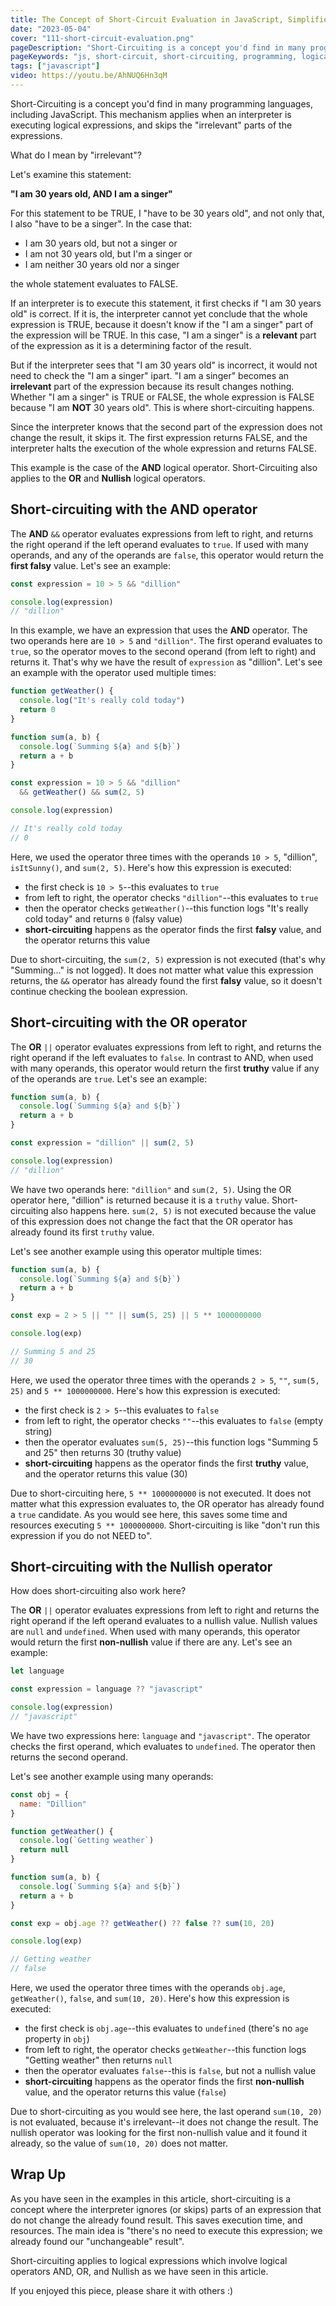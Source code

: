 ```yaml
---
title: The Concept of Short-Circuit Evaluation in JavaScript, Simplified
date: "2023-05-04"
cover: "111-short-circuit-evaluation.png"
pageDescription: "Short-Circuiting is a concept you'd find in many programming languages, including JavaScript. I'll explain how this applies to logical expressions in JavaScript in this article"
pageKeywords: "js, short-circuit, short-circuiting, programming, logical expressions, logical operators, boolean expressions, boolean, and, or, nullish operator"
tags: ["javascript"]
video: https://youtu.be/AhNUQ6Hn3qM
---
```


Short-Circuiting is a concept you'd find in many programming languages, including JavaScript. This mechanism applies when an interpreter is executing logical expressions, and skips the "irrelevant" parts of the expressions.

What do I mean by "irrelevant"?

Let's examine this statement:

**"I am 30 years old, AND I am a singer"**

For this statement to be TRUE, I "have to be 30 years old", and not only that, I also "have to be a singer". In the case that:

* I am 30 years old, but not a singer or
* I am not 30 years old, but I'm a singer or
* I am neither 30 years old nor a singer

the whole statement evaluates to FALSE.

If an interpreter is to execute this statement, it first checks if "I am 30 years old" is correct. If it is, the interpreter cannot yet conclude that the whole expression is TRUE, because it doesn't know if the "I am a singer" part of the expression will be TRUE. In this case, "I am a singer" is a **relevant** part of the expression as it is a determining factor of the result.

But if the interpreter sees that "I am 30 years old" is incorrect, it would not need to check the "I am a singer" ipart. "I am a singer" becomes an **irrelevant** part of the expression because its result changes nothing. Whether "I am a singer" is TRUE or FALSE, the whole expression is FALSE because "I am **NOT** 30 years old". This is where short-circuiting happens.

Since the interpreter knows that the second part of the expression does not change the result, it skips it. The first expression returns FALSE, and the interpreter halts the execution of the whole expression and returns FALSE.

This example is the case of the **AND** logical operator. Short-Circuiting also applies to the **OR** and **Nullish** logical operators.

## Short-circuiting with the AND operator

The **AND** `&&` operator evaluates expressions from left to right, and returns the right operand if the left operand evaluates
 to `true`. If used with many operands, and any of the operands are `false`, this operator would return the **first falsy** value. Let's see an example:

```js
const expression = 10 > 5 && "dillion"

console.log(expression)
// "dillion"
```

In this example, we have an expression that uses the **AND** operator. The two operands here are `10 > 5` and `"dillion"`. The first operand evaluates to `true`, so the operator moves to the second operand (from left to right) and returns it. That's why we have the result of `expression` as "dillion". Let's see an example with the operator used multiple times:

```js
function getWeather() {
  console.log("It's really cold today")
  return 0
}

function sum(a, b) {
  console.log(`Summing ${a} and ${b}`)
  return a + b
}

const expression = 10 > 5 && "dillion"
  && getWeather() && sum(2, 5)

console.log(expression)

// It's really cold today
// 0
```

Here, we used the operator three times with the operands `10 > 5`, "dillion", `isItSunny()`, and `sum(2, 5)`. Here's how this expression is executed:

* the first check is `10 > 5`--this evaluates to `true`
* from left to right, the operator checks `"dillion"`--this evaluates to `true`
* then the operator checks `getWeather()`--this function logs "It's really cold today" and returns `0` (falsy value)
* **short-circuiting** happens as the operator finds the first **falsy** value, and the operator returns this value

Due to short-circuiting, the `sum(2, 5)` expression is not executed (that's why "Summing..." is not logged). It does not matter what value this expression returns, the `&&` operator has already found the first **falsy** value, so it doesn't continue checking the boolean expression.

## Short-circuiting with the OR operator

The **OR** `||` operator evaluates expressions from left to right, and returns the right operand if the left evaluates to `false`. In contrast to AND, when used with many operands, this operator would return the first **truthy** value if any of the operands are `true`. Let's see an example:

```js
function sum(a, b) {
  console.log(`Summing ${a} and ${b}`)
  return a + b
}

const expression = "dillion" || sum(2, 5)

console.log(expression)
// "dillion"
```

We have two operands here: `"dillion"` and `sum(2, 5)`. Using the OR operator here, "dillion" is returned because it is a `truthy` value. Short-circuiting also happens here. `sum(2, 5)` is not executed because the value of this expression does not change the fact that the OR operator has already found its first `truthy` value.

Let's see another example using this operator multiple times:

```js
function sum(a, b) {
  console.log(`Summing ${a} and ${b}`)
  return a + b
}

const exp = 2 > 5 || "" || sum(5, 25) || 5 ** 1000000000

console.log(exp)

// Summing 5 and 25
// 30
```

Here, we used the operator three times with the operands `2 > 5`, `""`, `sum(5, 25)` and `5 ** 1000000000`. Here's how this expression is executed:

* the first check is `2 > 5`--this evaluates to `false`
* from left to right, the operator checks `""`--this evaluates to `false` (empty string)
* then the operator evaluates `sum(5, 25)`--this function logs "Summing 5 and 25" then returns 30 (truthy value)
* **short-circuiting** happens as the operator finds the first **truthy** value, and the operator returns this value (30)

Due to short-circuiting here, `5 ** 1000000000` is not executed. It does not matter what this expression evaluates to, the OR operator has already found a `true` candidate. As you would see here, this saves some time and resources executing `5 ** 1000000000`. Short-circuiting is like "don't run this expression if you do not NEED to".

## Short-circuiting with the Nullish operator

How does short-circuiting also work here?

The **OR** `||` operator evaluates expressions from left to right and returns the right operand if the left operand evaluates to a nullish value. Nullish values are `null` and `undefined`. When used with many operands, this operator would return the first **non-nullish** value if there are any. Let's see an example:

```js
let language

const expression = language ?? "javascript"

console.log(expression)
// "javascript"
```

We have two expressions here: `language` and `"javascript"`. The operator checks the first operand, which evaluates to `undefined`. The operator then returns the second operand.

Let's see another example using many operands:

```js
const obj = {
  name: "Dillion"
}

function getWeather() {
  console.log(`Getting weather`)
  return null
}

function sum(a, b) {
  console.log(`Summing ${a} and ${b}`)
  return a + b
}

const exp = obj.age ?? getWeather() ?? false ?? sum(10, 20)

console.log(exp)

// Getting weather
// false 
```

Here, we used the operator three times with the operands `obj.age`, `getWeather()`, `false`, and `sum(10, 20)`. Here's how this expression is executed:

* the first check is `obj.age`--this evaluates to `undefined` (there's no `age` property in `obj`)
* from left to right, the operator checks `getWeather`--this function logs "Getting weather" then returns `null`
* then the operator evaluates `false`--this is `false`, but not a nullish value
* **short-circuiting** happens as the operator finds the first **non-nullish** value, and the operator returns this value (`false`)

Due to short-circuiting as you would see here, the last operand `sum(10, 20)` is not evaluated, because it's irrelevant--it does not change the result. The nullish operator was looking for the first non-nullish value and it found it already, so the value of `sum(10, 20)` does not matter.

## Wrap Up

As you have seen in the examples in this article, short-circuiting is a concept where the interpreter ignores (or skips) parts of an expression that do not change the already found result. This saves execution time, and resources. The main idea is "there's no need to execute this expression; we already found our "unchangeable" result".

Short-circuiting applies to logical expressions which involve logical operators AND, OR, and Nullish as we have seen in this article.

If you enjoyed this piece, please share it with others :)